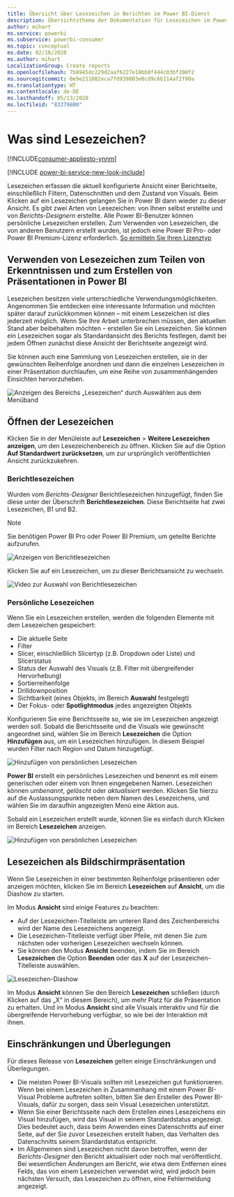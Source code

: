 ```yaml
---
title: Übersicht über Lesezeichen in Berichten im Power BI-Dienst
description: Übersichtsthema der Dokumentation für Lesezeichen im Power BI-Dienst
author: mihart
ms.service: powerbi
ms.subservice: powerbi-consumer
ms.topic: conceptual
ms.date: 02/18/2020
ms.author: mihart
LocalizationGroup: Create reports
ms.openlocfilehash: 7b8945dc229d2aaf6227e18bb8f444c03bf200f2
ms.sourcegitcommit: 0e9e211082eca7fd939803e0cd9c6b114af2f90a
ms.translationtype: HT
ms.contentlocale: de-DE
ms.lasthandoff: 05/13/2020
ms.locfileid: "83279800"
---
```

# <a name="what-are-bookmarks"></a>Was sind Lesezeichen?

[!INCLUDE[consumer-appliesto-ynnm](../includes/consumer-appliesto-ynnm.md)]

[!INCLUDE [power-bi-service-new-look-include](../includes/power-bi-service-new-look-include.md)]

Lesezeichen erfassen die aktuell konfigurierte Ansicht einer Berichtseite, einschließlich Filtern, Datenschnitten und dem Zustand von Visuals. Beim Klicken auf ein Lesezeichen gelangen Sie in Power BI dann wieder zu dieser Ansicht. Es gibt zwei Arten von Lesezeichen: von Ihnen selbst erstellte und von *Berichts-Designern* erstellte. Alle Power BI-Benutzer können persönliche Lesezeichen erstellen. Zum Verwenden von Lesezeichen, die von anderen Benutzern erstellt wurden, ist jedoch eine Power BI Pro- oder Power BI Premium-Lizenz erforderlich. [So ermitteln Sie Ihren Lizenztyp](end-user-license.md)

## <a name="use-bookmarks-to-share-insights-and-build-stories-in-power-bi"></a>Verwenden von Lesezeichen zum Teilen von Erkenntnissen und zum Erstellen von Präsentationen in Power BI 
Lesezeichen besitzen viele unterschiedliche Verwendungsmöglichkeiten. Angenommen Sie entdecken eine interessante Information und möchten später darauf zurückkommen können – mit einem Lesezeichen ist dies jederzeit möglich. Wenn Sie Ihre Arbeit unterbrechen müssen, den aktuellen Stand aber beibehalten möchten – erstellen Sie ein Lesezeichen. Sie können ein Lesezeichen sogar als Standardansicht des Berichts festlegen, damit bei jedem Öffnen zunächst diese Ansicht der Berichtseite angezeigt wird. 

Sie können auch eine Sammlung von Lesezeichen erstellen, sie in der gewünschten Reihenfolge anordnen und dann die einzelnen Lesezeichen in einer Präsentation durchlaufen, um eine Reihe von zusammenhängenden Einsichten hervorzuheben.  

![Anzeigen des Bereichs „Lesezeichen“ durch Auswählen aus dem Menüband](media/end-user-bookmarks/power-bi-select-bookmark.png)

## <a name="open-bookmarks"></a>Öffnen der Lesezeichen
Klicken Sie in der Menüleiste auf **Lesezeichen** > **Weitere Lesezeichen anzeigen**, um den Lesezeichenbereich zu öffnen. Klicken Sie auf die Option **Auf Standardwert zurücksetzen**, um zur ursprünglich veröffentlichten Ansicht zurückzukehren.

### <a name="report-bookmarks"></a>Berichtlesezeichen
Wurden vom *Berichts-Designer* Berichtlesezeichen hinzugefügt, finden Sie diese unter der Überschrift **Berichtlesezeichen**. Diese Berichtseite hat zwei Lesezeichen, B1 und B2. 

> [!NOTE]
> Sie benötigen Power BI Pro oder Power BI Premium, um geteilte Berichte aufzurufen. 

![Anzeigen von Berichtlesezeichen](media/end-user-bookmarks/power-bi-report.png)

Klicken Sie auf ein Lesezeichen, um zu dieser Berichtsansicht zu wechseln. 

![Video zur Auswahl von Berichtlesezeichen](media/end-user-bookmarks/power-bi-bookmarks.gif)

### <a name="personal-bookmarks"></a>Persönliche Lesezeichen

Wenn Sie ein Lesezeichen erstellen, werden die folgenden Elemente mit dem Lesezeichen gespeichert:

* Die aktuelle Seite
* Filter
* Slicer, einschließlich Slicertyp (z.B. Dropdown oder Liste) und Slicerstatus
* Status der Auswahl des Visuals (z.B. Filter mit übergreifender Hervorhebung)
* Sortierreihenfolge
* Drilldownposition
* Sichtbarkeit (eines Objekts, im Bereich **Auswahl** festgelegt)
* Der Fokus- oder **Spotlightmodus** jedes angezeigten Objekts

Konfigurieren Sie eine Berichtsseite so, wie sie im Lesezeichen angezeigt werden soll. Sobald die Berichtsseite und die Visuals wie gewünscht angeordnet sind, wählen Sie im Bereich **Lesezeichen** die Option **Hinzufügen** aus, um ein Lesezeichen hinzufügen. In diesem Beispiel wurden Filter nach Region und Datum hinzugefügt. 

![Hinzufügen von persönlichen Lesezeichen](media/end-user-bookmarks/power-bi-bookmark-personal.png)

**Power BI** erstellt ein persönliches Lesezeichen und benennt es mit einem generischen oder einem von Ihnen eingegebenen Namen. Lesezeichen können *umbenannt*, *gelöscht* oder *aktualisiert* werden. Klicken Sie hierzu auf die Auslassungspunkte neben dem Namen des Lesezeichens, und wählen Sie im daraufhin angezeigten Menü eine Aktion aus.

Sobald ein Lesezeichen erstellt wurde, können Sie es einfach durch Klicken im Bereich **Lesezeichen** anzeigen. 

![Hinzufügen von persönlichen Lesezeichen](media/end-user-bookmarks/power-bi-bookmark-west.png)


<!--
## Arranging bookmarks
As you create bookmarks, you might find that the order in which you create them isn't necessarily the same order you'd like to present them to your audience. No problem, you can easily rearrange the order of bookmarks.

In the **Bookmarks** pane, simply drag-and-drop bookmarks to change their order, as shown in the following image. The yellow bar between bookmarks designates where the dragged bookmark will be placed.

![Change bookmark order by drag-and-drop](media/desktop-bookmarks/bookmarks_06.png)

The order of your bookmarks can become important when you use the **View** feature of bookmarks, as described in the next section. 

-->

## <a name="bookmarks-as-a-slide-show"></a>Lesezeichen als Bildschirmpräsentation
Wenn Sie Lesezeichen in einer bestimmten Reihenfolge präsentieren oder anzeigen möchten, klicken Sie im Bereich **Lesezeichen** auf **Ansicht**, um die Diashow zu starten.

Im Modus **Ansicht** sind einige Features zu beachten:

- Auf der Lesezeichen-Titelleiste am unteren Rand des Zeichenbereichs wird der Name des Lesezeichens angezeigt.
- Die Lesezeichen-Titelleiste verfügt über Pfeile, mit denen Sie zum nächsten oder vorherigen Lesezeichen wechseln können.
- Sie können den Modus **Ansicht** beenden, indem Sie im Bereich **Lesezeichen** die Option **Beenden** oder das **X** auf der Lesezeichen-Titelleiste auswählen.

![Lesezeichen-Diashow](media/end-user-bookmarks/power-bi-slideshow.png)

Im Modus **Ansicht** können Sie den Bereich **Lesezeichen** schließen (durch Klicken auf das „X“ in diesem Bereich), um mehr Platz für die Präsentation zu erhalten. Und im Modus **Ansicht** sind alle Visuals interaktiv und für die übergreifende Hervorhebung verfügbar, so wie bei der Interaktion mit ihnen. 

<!--
## Visibility - using the Selection pane
With the release of bookmarks, the new **Selection** pane is also introduced. The **Selection** pane provides a list of all objects on the current page and allows you to select the object and specify whether a given object is visible. 

![Enable the Selection pane](media/desktop-bookmarks/bookmarks_08.png)

You can select an object using the **Selection** pane. Also, you can toggle whether the object is currently visible by clicking the eye icon to the right of the visual. 

![Selection pane](media/desktop-bookmarks/bookmarks_09.png)

When a bookmark is added, the visible status of each object is also saved based on its setting in the **Selection** pane. 

It's important to note that **slicers** continue to filter a report page, regardless of whether they are visible. As such, you can create many different bookmarks, with different slicer settings, and make a single report page appear very different (and highlight different insights) in various bookmarks.


## Bookmarks for shapes and images
You can also link shapes and images to bookmarks. With this feature, when you click on an object, it will show the bookmark associated with that object. This can be especially useful when working with buttons; you can learn more by reading the article about [using buttons in Power BI](../create-reports/desktop-buttons.md). 

To assign a bookmark to an object, select the object, then expand the **Action** section from the **Format Shape** pane, as shown in the following image.

![Add bookmark link to an object](media/desktop-bookmarks/bookmarks_10.png)

Once you turn the **Action** slider to **On** you can select whether the object is a back button, a bookmark, or a Q&A command. If you select bookmark, you can then select which of your bookmarks the object is linked to.

There are all sorts of interesting things you can do with object-linked bookmarking. You can create a visual table of contents on your report page, or you can provide different views (such as visual types) of the same information, just by clicking on an object.

When you are in editing mode you can use ctrl+click to follow the link, and when not in edit mode, simply click the object to follow the link. 


## Bookmark groups

Beginning with the August 2018 release of **Power BI Desktop**, you can create and use bookmark groups. A bookmark group is a collection of bookmarks that you specify, which can be shown and organized as a group. 

To create a bookmark group, hold down the CTRL key and select the bookmarks you want to include in the group, then click the ellipses beside any of the selected bookmarks, and select **Group** from the menu that appears.

![Create a bookmark group](media/desktop-bookmarks/bookmarks_15.png)

**Power BI Desktop** automatically names the group *Group 1*. Fortunately, you can just double-click on the name and rename it to whatever you want.

![Rename a bookmark group](media/desktop-bookmarks/bookmarks_16.png)

With any bookmark group, clicking on the bookmark group's name only expands or collapses the group of bookmarks, and does not represent a bookmark by itself. 

When using the **View** feature of bookmarks, the following applies:

* If the selected bookmark is in a group when you select **View** from bookmarks, only the bookmarks *in that group* are shown in the viewing session. 

* If the selected bookmark is not in a group, or is on the top level (such as the name of a bookmark group), then all bookmarks for the entire report are played, including bookmarks in any group. 

To ungroup bookmarks, just select any bookmark in a group, click the ellipses, and then select **Ungroup** from the menu that appears. 

![Ungroup a bookmark group](media/desktop-bookmarks/bookmarks_17.png)

Note that selecting **Ungroup** for any bookmark from a group takes all bookmarks out of the group (it deletes the group, but not the bookmarks themselves). So to remove a single bookmark from a group, you need to **Ungroup** any member from that group, which deletes the grouping, then select the members you want in the new group (using CTRL and clicking each bookmark), and select **Group** again. 
-->





## <a name="limitations-and-considerations"></a>Einschränkungen und Überlegungen
Für dieses Release von **Lesezeichen** gelten einige Einschränkungen und Überlegungen.

* Die meisten Power BI-Visuals sollten mit Lesezeichen gut funktionieren. Wenn bei einem Lesezeichen in Zusammenhang mit einem Power BI-Visual Probleme auftreten sollten, bitten Sie den Ersteller des Power BI-Visuals, dafür zu sorgen, dass sein Visual Lesezeichen unterstützt.
* Wenn Sie einer Berichtsseite nach dem Erstellen eines Lesezeichens ein Visual hinzufügen, wird das Visual in seinem Standardstatus angezeigt. Dies bedeutet auch, dass beim Anwenden eines Datenschnitts auf einer Seite, auf der Sie zuvor Lesezeichen erstellt haben, das Verhalten des Datenschnitts seinem Standardstatus entspricht.
* Im Allgemeinen sind Lesezeichen nicht davon betroffen, wenn der *Berichts-Designer* den Bericht aktualisiert oder noch mal veröffentlicht. Bei wesentlichen Änderungen am Bericht, wie etwa dem Entfernen eines Felds, das von einem Lesezeichen verwendet wird, wird jedoch beim nächsten Versuch, das Lesezeichen zu öffnen, eine Fehlermeldung angezeigt. 

<!--
## Next steps
spotlight?
-->
